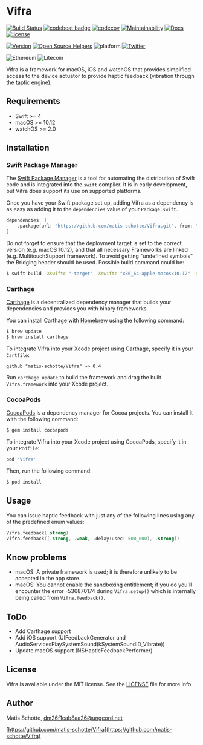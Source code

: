 # Vifra

[![Build Status](https://travis-ci.org/matis-schotte/Vifra.svg?branch=develop)](https://travis-ci.org/matis-schotte/Vifra)
[![codebeat badge](https://codebeat.co/badges/d4b387f7-639d-4c96-b6d3-13538bb8151c)](https://codebeat.co/projects/github-com-matis-schotte-vifra-develop)
[![codecov](https://codecov.io/gh/matis-schotte/Vifra/branch/develop/graph/badge.svg)](https://codecov.io/gh/matis-schotte/Vifra)
[![Maintainability](https://api.codeclimate.com/v1/badges/ef99565e7d56efc70b4b/maintainability)](https://codeclimate.com/github/matis-schotte/Vifra/maintainability)
[![Docs](https://matis-schotte.github.io/Vifra/badge.svg)](https://matis-schotte.github.io/Vifra/)
[![license](https://img.shields.io/github/license/matis-schotte/Vifra.svg)](./LICENSE)

[![Version](https://img.shields.io/cocoapods/v/Vifra.svg)](http://cocoapods.org/pods/Vifra)
[![Open Source Helpers](https://www.codetriage.com/matis-schotte/vifra/badges/users.svg)](https://www.codetriage.com/matis-schotte/vifra)
![platform](https://img.shields.io/badge/platform-macOS%20%7C%20iOS%20%7C%20watchOS-lightgrey.svg)
[![Twitter](https://img.shields.io/badge/twitter-@matis_schotte-blue.svg)](http://twitter.com/matis_schotte)

![Ethereum](https://img.shields.io/badge/ethereum-0x25C93954ad65f1Bb5A1fd70Ec33f3b9fe72e5e58-yellowgreen.svg)
![Litecoin](https://img.shields.io/badge/litecoin-MPech47X9GjaatuV4sQsEzoMwGMxKzdXaH-lightgrey.svg)

Vifra is a framework for macOS, iOS and watchOS that provides simplified access to the device actuator to provide haptic feedback (vibration through the taptic engine).

## Requirements
- Swift >= 4
- macOS >= 10.12
- watchOS >= 2.0

## Installation
### Swift Package Manager

The [Swift Package Manager](https://swift.org/package-manager/) is a tool for automating the distribution of Swift code and is integrated into the `swift` compiler. It is in early development, but Vifra does support its use on supported platforms.

Once you have your Swift package set up, adding Vifra as a dependency is as easy as adding it to the `dependencies` value of your `Package.swift`.

```swift
dependencies: [
    .package(url: "https://github.com/matis-schotte/Vifra.git", from: "0.4.0")
]
```

Do not forget to ensure that the deployment target is set to the correct version (e.g. macOS 10.12), and that all necessary Frameworks are linked (e.g. MultitouchSupport.framework). To avoid getting "undefined symbols" the Bridging header should be used. Possible build command could be:

```bash
$ swift build -Xswiftc "-target" -Xswiftc "x86_64-apple-macosx10.12" -Xswiftc "-import-objc-header" -Xswiftc ".build/checkouts/Vifra.git-6919244937016367571/Vifra/Vifra-Bridging-Header.h" -Xlinker -F/System/Library/PrivateFrameworks -Xlinker -lMultitouchSupport && swift run
```

### Carthage

[Carthage](https://github.com/Carthage/Carthage) is a decentralized dependency manager that builds your dependencies and provides you with binary frameworks.

You can install Carthage with [Homebrew](http://brew.sh/) using the following command:

```bash
$ brew update
$ brew install carthage
```

To integrate Vifra into your Xcode project using Carthage, specify it in your `Cartfile`:

```ogdl
github "matis-schotte/Vifra" ~> 0.4
```

Run `carthage update` to build the framework and drag the built `Vifra.framework` into your Xcode project.

### CocoaPods

[CocoaPods](http://cocoapods.org) is a dependency manager for Cocoa projects. You can install it with the following command:

```bash
$ gem install cocoapods
```

To integrate Vifra into your Xcode project using CocoaPods, specify it in your `Podfile`:

```ruby
pod 'Vifra'
```

Then, run the following command:

```bash
$ pod install
```

## Usage
You can issue haptic feedback with just any of the following lines using any of the predefined enum values:
```swift
Vifra.feedback(.strong)
Vifra.feedback([.strong, .weak, .delay(usec: 500_000), .strong])
```

[//]: # (Example: See the example project snside the `examples/` folder.)

## Know problems
- macOS: A private framework is used; it is therefore unlikely to be accepted in the app store.
- macOS: You cannot enable the sandboxing entitlement; if you do you'll encounter the error -536870174 during `Vifra.setup()` which is internally being called from `Vifra.feedback()`.

## ToDo
- Add Carthage support
- Add iOS support (UIFeedbackGenerator and AudioServicesPlaySystemSound(kSystemSoundID_Vibrate))
- Update macOS support (NSHapticFeedbackPerformer)

[//]: # (Donations: ETH, LTC welcome.)

## License
Vifra is available under the MIT license. See the [LICENSE](https://github.com/matis-schotte/Vifra/blob/develop/LICENSE) file for more info.

## Author
Matis Schotte, [dm26f1cab8aa26@ungeord.net](mailto:dm26f1cab8aa26@ungeord.net)

[https://github.com/matis-schotte/Vifra](https://github.com/matis-schotte/Vifra)
